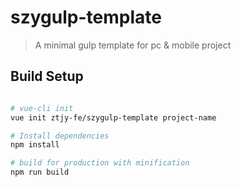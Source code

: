 # szygulp-template

> A minimal gulp template for pc & mobile project

## Build Setup

``` bash

# vue-cli init
vue init ztjy-fe/szygulp-template project-name

# Install dependencies
npm install

# build for production with minification
npm run build

```
